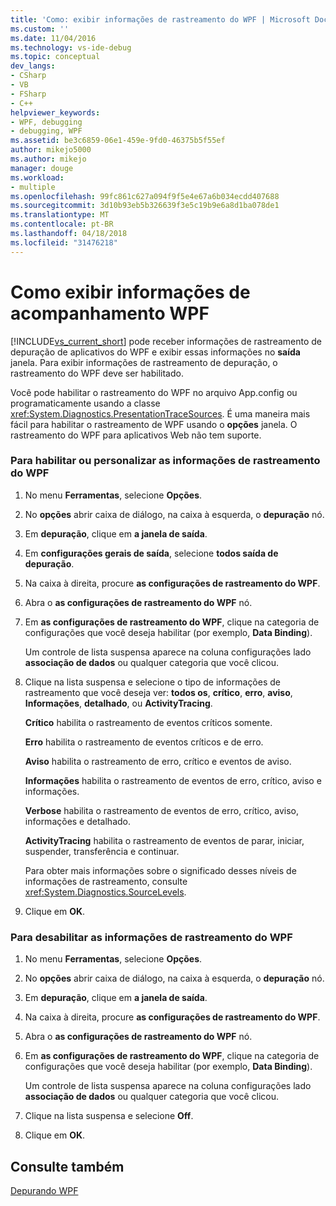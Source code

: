 ```yaml
---
title: 'Como: exibir informações de rastreamento do WPF | Microsoft Docs'
ms.custom: ''
ms.date: 11/04/2016
ms.technology: vs-ide-debug
ms.topic: conceptual
dev_langs:
- CSharp
- VB
- FSharp
- C++
helpviewer_keywords:
- WPF, debugging
- debugging, WPF
ms.assetid: be3c6859-06e1-459e-9fd0-46375b5f55ef
author: mikejo5000
ms.author: mikejo
manager: douge
ms.workload:
- multiple
ms.openlocfilehash: 99fc861c627a094f9f5e4e67a6b034ecdd407688
ms.sourcegitcommit: 3d10b93eb5b326639f3e5c19b9e6a8d1ba078de1
ms.translationtype: MT
ms.contentlocale: pt-BR
ms.lasthandoff: 04/18/2018
ms.locfileid: "31476218"
---
```

# <a name="how-to-display-wpf-trace-information"></a>Como exibir informações de acompanhamento WPF
[!INCLUDE[vs_current_short](../code-quality/includes/vs_current_short_md.md)] pode receber informações de rastreamento de depuração de aplicativos do WPF e exibir essas informações no **saída** janela. Para exibir informações de rastreamento de depuração, o rastreamento do WPF deve ser habilitado.  
  
 Você pode habilitar o rastreamento do WPF no arquivo App.config ou programaticamente usando a classe <xref:System.Diagnostics.PresentationTraceSources>. É uma maneira mais fácil para habilitar o rastreamento de WPF usando o **opções** janela. O rastreamento do WPF para aplicativos Web não tem suporte.  
  
### <a name="to-enable-or-customize-wpf-trace-information"></a>Para habilitar ou personalizar as informações de rastreamento do WPF  
  
1.  No menu **Ferramentas**, selecione **Opções**.  
  
2.  No **opções** abrir caixa de diálogo, na caixa à esquerda, o **depuração** nó.  
  
3.  Em **depuração**, clique em **a janela de saída**.  
  
4.  Em **configurações gerais de saída**, selecione **todos saída de depuração**.  
  
5.  Na caixa à direita, procure **as configurações de rastreamento do WPF**.  
  
6.  Abra o **as configurações de rastreamento do WPF** nó.  
  
7.  Em **as configurações de rastreamento do WPF**, clique na categoria de configurações que você deseja habilitar (por exemplo, **Data Binding**).  
  
     Um controle de lista suspensa aparece na coluna configurações lado **associação de dados** ou qualquer categoria que você clicou.  
  
8.  Clique na lista suspensa e selecione o tipo de informações de rastreamento que você deseja ver: **todos os**, **crítico**, **erro**, **aviso**,  **Informações**, **detalhado**, ou **ActivityTracing**.  
  
     **Crítico** habilita o rastreamento de eventos críticos somente.  
  
     **Erro** habilita o rastreamento de eventos críticos e de erro.  
  
     **Aviso** habilita o rastreamento de erro, crítico e eventos de aviso.  
  
     **Informações** habilita o rastreamento de eventos de erro, crítico, aviso e informações.  
  
     **Verbose** habilita o rastreamento de eventos de erro, crítico, aviso, informações e detalhado.  
  
     **ActivityTracing** habilita o rastreamento de eventos de parar, iniciar, suspender, transferência e continuar.  
  
     Para obter mais informações sobre o significado desses níveis de informações de rastreamento, consulte <xref:System.Diagnostics.SourceLevels>.  
  
9. Clique em **OK**.  
  
### <a name="to-disable-wpf-trace-information"></a>Para desabilitar as informações de rastreamento do WPF  
  
1.  No menu **Ferramentas**, selecione **Opções**.  
  
2.  No **opções** abrir caixa de diálogo, na caixa à esquerda, o **depuração** nó.  
  
3.  Em **depuração**, clique em **a janela de saída**.  
  
4.  Na caixa à direita, procure **as configurações de rastreamento do WPF**.  
  
5.  Abra o **as configurações de rastreamento do WPF** nó.  
  
6.  Em **as configurações de rastreamento do WPF**, clique na categoria de configurações que você deseja habilitar (por exemplo, **Data Binding**).  
  
     Um controle de lista suspensa aparece na coluna configurações lado **associação de dados** ou qualquer categoria que você clicou.  
  
7.  Clique na lista suspensa e selecione **Off**.  
  
8.  Clique em **OK**.  
  
## <a name="see-also"></a>Consulte também  
 [Depurando WPF](../debugger/debugging-wpf.md)